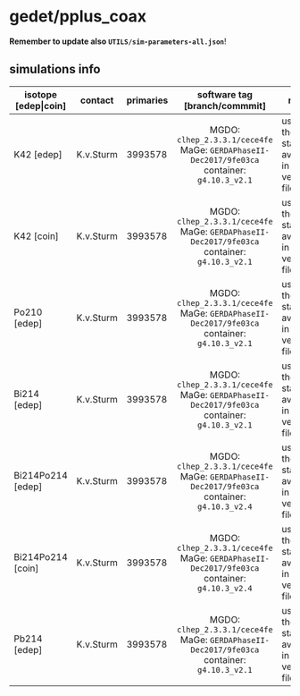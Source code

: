 # gedet/pplus_coax
**Remember to update also `UTILS/sim-parameters-all.json`**!

## simulations info

| isotope \[edep\|coin\] | contact   | primaries | software tag \[branch/commmit\]                                                              | notes |
| ---------------------- | --------- | --------- | :------------------------------------------------------------------------------------------: | ----- |
| K42   \[edep\]         | K.v.Sturm | 3993578   | MGDO: `clhep_2.3.3.1/cece4fe` MaGe: `GERDAPhaseII-Dec2017/9fe03ca` container: `g4.10.3_v2.1` | used all the statistics available in the vertex file |
| K42   \[coin\]         | K.v.Sturm | 3993578   | MGDO: `clhep_2.3.3.1/cece4fe` MaGe: `GERDAPhaseII-Dec2017/9fe03ca` container: `g4.10.3_v2.1` | used all the statistics available in the vertex file |
| Po210 \[edep\]         | K.v.Sturm | 3993578   | MGDO: `clhep_2.3.3.1/cece4fe` MaGe: `GERDAPhaseII-Dec2017/9fe03ca` container: `g4.10.3_v2.1` | used all the statistics available in the vertex file |
| Bi214 \[edep\]         | K.v.Sturm | 3993578   | MGDO: `clhep_2.3.3.1/cece4fe` MaGe: `GERDAPhaseII-Dec2017/9fe03ca` container: `g4.10.3_v2.1` | used all the statistics available in the vertex file |
| Bi214Po214 \[edep\]    | K.v.Sturm | 3993578   | MGDO: `clhep_2.3.3.1/cece4fe` MaGe: `GERDAPhaseII-Dec2017/9fe03ca` container: `g4.10.3_v2.4` | used all the statistics available in the vertex file |
| Bi214Po214 \[coin\]    | K.v.Sturm | 3993578   | MGDO: `clhep_2.3.3.1/cece4fe` MaGe: `GERDAPhaseII-Dec2017/9fe03ca` container: `g4.10.3_v2.4` | used all the statistics available in the vertex file |
| Pb214 \[edep\]         | K.v.Sturm | 3993578   | MGDO: `clhep_2.3.3.1/cece4fe` MaGe: `GERDAPhaseII-Dec2017/9fe03ca` container: `g4.10.3_v2.1` | used all the statistics available in the vertex file |
